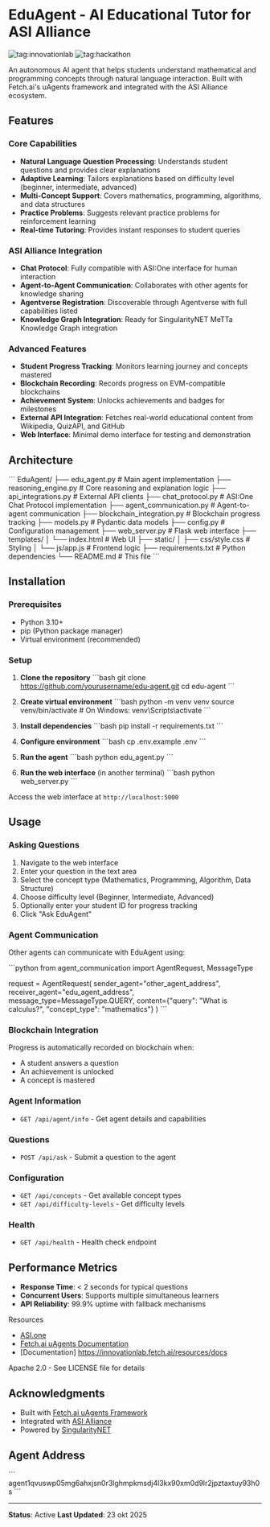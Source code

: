 # EduAgent - AI Educational Tutor for ASI Alliance

![tag:innovationlab](https://img.shields.io/badge/innovationlab-3D8BD3)
![tag:hackathon](https://img.shields.io/badge/hackathon-5F43F1)

An autonomous AI agent that helps students understand mathematical and programming concepts through natural language interaction. Built with Fetch.ai's uAgents framework and integrated with the ASI Alliance ecosystem.

## Features

### Core Capabilities
- **Natural Language Question Processing**: Understands student questions and provides clear explanations
- **Adaptive Learning**: Tailors explanations based on difficulty level (beginner, intermediate, advanced)
- **Multi-Concept Support**: Covers mathematics, programming, algorithms, and data structures
- **Practice Problems**: Suggests relevant practice problems for reinforcement learning
- **Real-time Tutoring**: Provides instant responses to student queries

### ASI Alliance Integration
- **Chat Protocol**: Fully compatible with ASI:One interface for human interaction
- **Agent-to-Agent Communication**: Collaborates with other agents for knowledge sharing
- **Agentverse Registration**: Discoverable through Agentverse with full capabilities listed
- **Knowledge Graph Integration**: Ready for SingularityNET MeTTa Knowledge Graph integration

### Advanced Features
- **Student Progress Tracking**: Monitors learning journey and concepts mastered
- **Blockchain Recording**: Records progress on EVM-compatible blockchains
- **Achievement System**: Unlocks achievements and badges for milestones
- **External API Integration**: Fetches real-world educational content from Wikipedia, QuizAPI, and GitHub
- **Web Interface**: Minimal demo interface for testing and demonstration

## Architecture

\`\`\`
EduAgent/
├── edu_agent.py                 # Main agent implementation
├── reasoning_engine.py          # Core reasoning and explanation logic
├── api_integrations.py          # External API clients
├── chat_protocol.py             # ASI:One Chat Protocol implementation
├── agent_communication.py       # Agent-to-agent communication
├── blockchain_integration.py    # Blockchain progress tracking
├── models.py                    # Pydantic data models
├── config.py                    # Configuration management
├── web_server.py                # Flask web interface
├── templates/
│   └── index.html              # Web UI
├── static/
│   ├── css/style.css           # Styling
│   └── js/app.js               # Frontend logic
├── requirements.txt             # Python dependencies
└── README.md                    # This file
\`\`\`

## Installation

### Prerequisites
- Python 3.10+
- pip (Python package manager)
- Virtual environment (recommended)

### Setup

1. **Clone the repository**
   \`\`\`bash
   git clone https://github.com/yourusername/edu-agent.git
   cd edu-agent
   \`\`\`

2. **Create virtual environment**
   \`\`\`bash
   python -m venv venv
   source venv/bin/activate  # On Windows: venv\Scripts\activate
   \`\`\`

3. **Install dependencies**
   \`\`\`bash
   pip install -r requirements.txt
   \`\`\`

4. **Configure environment**
   \`\`\`bash
   cp .env.example .env
   \`\`\`

5. **Run the agent**
   \`\`\`bash
   python edu_agent.py
   \`\`\`

6. **Run the web interface** (in another terminal)
   \`\`\`bash
   python web_server.py
   \`\`\`

Access the web interface at `http://localhost:5000`

## Usage

### Asking Questions

1. Navigate to the web interface
2. Enter your question in the text area
3. Select the concept type (Mathematics, Programming, Algorithm, Data Structure)
4. Choose difficulty level (Beginner, Intermediate, Advanced)
5. Optionally enter your student ID for progress tracking
6. Click "Ask EduAgent"

### Agent Communication

Other agents can communicate with EduAgent using:

\`\`\`python
from agent_communication import AgentRequest, MessageType

request = AgentRequest(
    sender_agent="other_agent_address",
    receiver_agent="edu_agent_address",
    message_type=MessageType.QUERY,
    content={"query": "What is calculus?", "concept_type": "mathematics"}
)
\`\`\`

### Blockchain Integration

Progress is automatically recorded on blockchain when:
- A student answers a question
- An achievement is unlocked
- A concept is mastered

### Agent Information
- `GET /api/agent/info` - Get agent details and capabilities

### Questions
- `POST /api/ask` - Submit a question to the agent

### Configuration
- `GET /api/concepts` - Get available concept types
- `GET /api/difficulty-levels` - Get difficulty levels

### Health
- `GET /api/health` - Health check endpoint


## Performance Metrics

- **Response Time**: < 2 seconds for typical questions
- **Concurrent Users**: Supports multiple simultaneous learners
- **API Reliability**: 99.9% uptime with fallback mechanisms

Resources
- [ASI.one](https://asi.one)
- [Fetch.ai uAgents Documentation](https://docs.fetch.ai/uAgents)
- [Documentation] https://innovationlab.fetch.ai/resources/docs

Apache 2.0 - See LICENSE file for details

## Acknowledgments

- Built with [Fetch.ai uAgents Framework](https://github.com/fetchai/uAgents)
- Integrated with [ASI Alliance](https://asi1.ai)
- Powered by [SingularityNET](https://singularitynet.io)

## Agent Address

\`\`\`
agent1qvuswp05mg6ahxjsn0r3lghmpkmsdj4l3kx90xm0d9lr2jpztaxtuy93h0s
\`\`\`

---

**Status**: Active
**Last Updated**: 23 okt 2025
